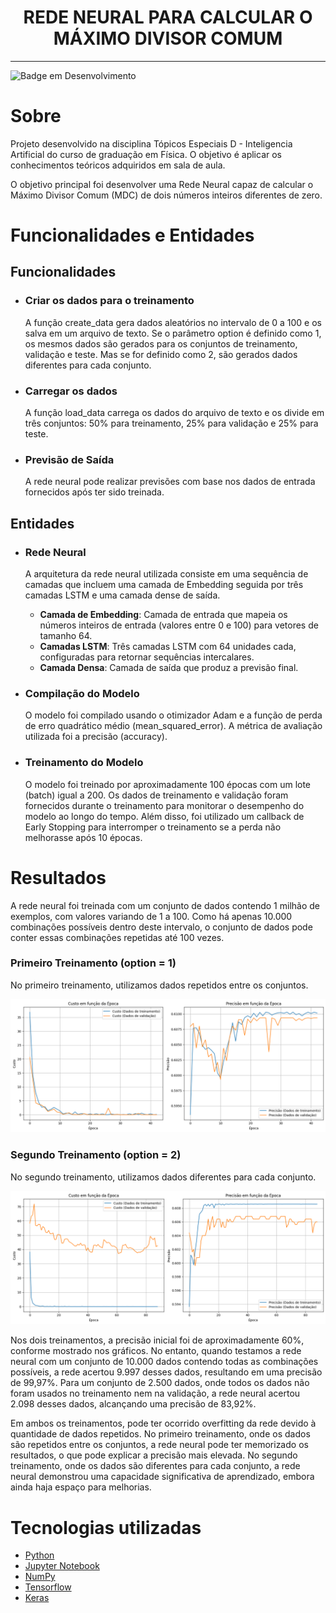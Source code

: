 <h1 align="center">
  REDE NEURAL PARA CALCULAR O MÁXIMO DIVISOR COMUM
</h1>

<hr>

![Badge em Desenvolvimento](http://img.shields.io/static/v1?label=STATUS&message=Completo&color=GREEN&style=for-the-badge)

# Sobre

 Projeto desenvolvido na disciplina Tópicos Especiais D - Inteligencia Artificial do curso de graduação em Física. O objetivo é aplicar os conhecimentos teóricos adquiridos em sala de aula.

 O objetivo principal foi desenvolver uma Rede Neural capaz de calcular o Máximo Divisor Comum (MDC) de dois números inteiros diferentes de zero.

# Funcionalidades e Entidades

## Funcionalidades
- ### Criar os dados para o treinamento
  A função create_data gera dados aleatórios no intervalo de 0 a 100 e os salva em um arquivo de texto. Se o parâmetro option é definido como 1, os mesmos dados são gerados para os conjuntos de treinamento, validação e teste. Mas se for definido como 2, são gerados dados diferentes para cada conjunto.

- ### Carregar os dados
  A função load_data carrega os dados do arquivo de texto e os divide em três conjuntos: 50% para treinamento, 25% para validação e 25% para teste.

- ### Previsão de Saída 
  A rede neural pode realizar previsões com base nos dados de entrada fornecidos após ter sido treinada.

## Entidades
- ### Rede Neural
  A arquitetura da rede neural utilizada consiste em uma sequência de camadas que incluem uma camada de Embedding seguida por três camadas LSTM e uma camada dense de saída.

  - **Camada de Embedding**: Camada de entrada que mapeia os números inteiros de entrada (valores entre 0 e 100) para vetores de tamanho 64.
  - **Camadas LSTM**: Três camadas LSTM com 64 unidades cada, configuradas para retornar sequências intercalares.
  - **Camada Densa**: Camada de saída que produz a previsão final.

- ### Compilação do Modelo
  O modelo foi compilado usando o otimizador Adam e a função de perda de erro quadrático médio (mean_squared_error). A métrica de   avaliação utilizada foi a precisão (accuracy).

- ### Treinamento do Modelo
  O modelo foi treinado por aproximadamente 100 épocas com um lote (batch) igual a 200. Os dados de treinamento e validação foram fornecidos durante o treinamento para monitorar o desempenho do modelo ao longo do tempo. Além disso, foi utilizado um callback de Early Stopping para interromper o treinamento se a perda não melhorasse após 10 épocas.

# Resultados

A rede neural foi treinada com um conjunto de dados contendo 1 milhão de exemplos, com valores variando de 1 a 100. Como há apenas 10.000 combinações possíveis dentro deste intervalo, o conjunto de dados pode conter essas combinações repetidas até 100 vezes.

### Primeiro Treinamento (option = 1)
No primeiro treinamento, utilizamos dados repetidos entre os conjuntos. 

![Imagem](img/graph%20dados%20iguais.png)

### Segundo Treinamento (option = 2)
No segundo treinamento, utilizamos dados diferentes para cada conjunto.

![Imagem2](img/graph%20dados%20diferentes.png)

Nos dois treinamentos, a precisão inicial foi de aproximadamente 60%, conforme mostrado nos gráficos. No entanto, quando testamos a rede neural com um conjunto de 10.000 dados contendo todas as combinações possíveis, a rede acertou 9.997 desses dados, resultando em uma precisão de 99,97%. Para um conjunto de 2.500 dados, onde todos os dados não foram usados no treinamento nem na validação, a rede neural acertou 2.098 desses dados, alcançando uma precisão de 83,92%.

Em ambos os treinamentos, pode ter ocorrido overfitting da rede devido à quantidade de dados repetidos. No primeiro treinamento, onde os dados são repetidos entre os conjuntos, a rede neural pode ter memorizado os resultados, o que pode explicar a precisão mais elevada. No segundo treinamento, onde os dados são diferentes para cada conjunto, a rede neural demonstrou uma capacidade significativa de aprendizado, embora ainda haja espaço para melhorias.

# Tecnologias utilizadas

- [Python](https://www.python.org)
- [Jupyter Notebook](https://jupyter.org)
- [NumPy](https://numpy.org)
- [Tensorflow](https://www.tensorflow.org)
- [Keras](https://keras.io)
